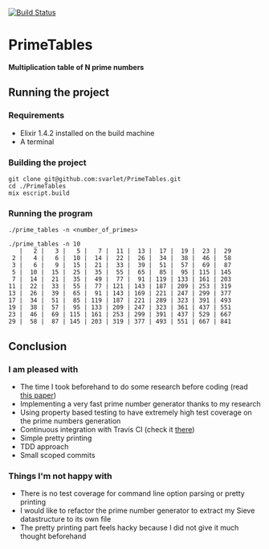 [![Build Status](https://travis-ci.org/svarlet/PrimeTables.svg?branch=master)](https://travis-ci.org/svarlet/PrimeTables)

# PrimeTables

**Multiplication table of N prime numbers**

## Running the project

### Requirements
- Elixir 1.4.2 installed on the build machine
- A terminal

### Building the project
    git clone git@github.com:svarlet/PrimeTables.git
    cd ./PrimeTables
    mix escript.build

### Running the program
    ./prime_tables -n <number_of_primes>

    ./prime_tables -n 10
       |   2 |   3 |   5 |   7 |  11 |  13 |  17 |  19 |  23 |  29
     2 |   4 |   6 |  10 |  14 |  22 |  26 |  34 |  38 |  46 |  58
     3 |   6 |   9 |  15 |  21 |  33 |  39 |  51 |  57 |  69 |  87
     5 |  10 |  15 |  25 |  35 |  55 |  65 |  85 |  95 | 115 | 145
     7 |  14 |  21 |  35 |  49 |  77 |  91 | 119 | 133 | 161 | 203
    11 |  22 |  33 |  55 |  77 | 121 | 143 | 187 | 209 | 253 | 319
    13 |  26 |  39 |  65 |  91 | 143 | 169 | 221 | 247 | 299 | 377
    17 |  34 |  51 |  85 | 119 | 187 | 221 | 289 | 323 | 391 | 493
    19 |  38 |  57 |  95 | 133 | 209 | 247 | 323 | 361 | 437 | 551
    23 |  46 |  69 | 115 | 161 | 253 | 299 | 391 | 437 | 529 | 667
    29 |  58 |  87 | 145 | 203 | 319 | 377 | 493 | 551 | 667 | 841

## Conclusion

### I am pleased with

- The time I took beforehand to do some research before coding (read [this paper](https://www.cs.hmc.edu/~oneill/papers/Sieve-JFP.pdf))
- Implementing a very fast prime number generator thanks to my research
- Using property based testing to have extremely high test coverage on the prime numbers generation
- Continuous integration with Travis CI (check it [there](https://travis-ci.org/svarlet/PrimeTables))
- Simple pretty printing
- TDD approach
- Small scoped commits

### Things I'm not happy with

- There is no test coverage for command line option parsing or pretty printing
- I would like to refactor the prime number generator to extract my Sieve datastructure to its own file
- The pretty printing part feels hacky because I did not give it much thought beforehand
